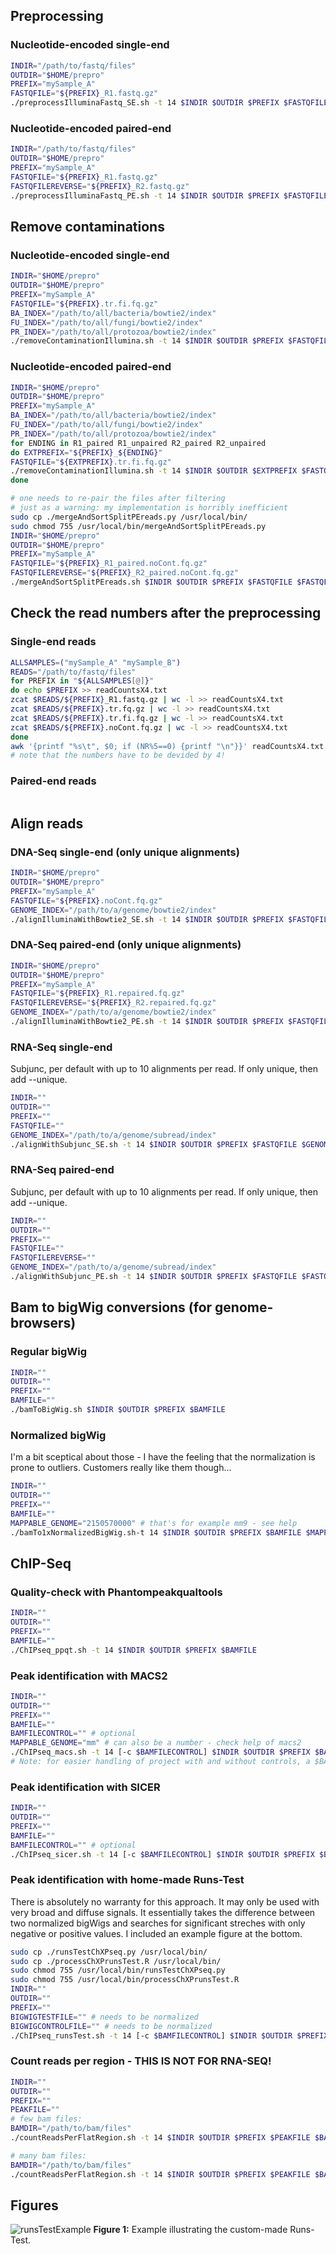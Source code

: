 ## Preprocessing

### Nucleotide-encoded single-end
```sh
INDIR="/path/to/fastq/files"
OUTDIR="$HOME/prepro"
PREFIX="mySample_A"
FASTQFILE="${PREFIX}_R1.fastq.gz"
./preprocessIlluminaFastq_SE.sh -t 14 $INDIR $OUTDIR $PREFIX $FASTQFILE
```

### Nucleotide-encoded paired-end
```sh
INDIR="/path/to/fastq/files"
OUTDIR="$HOME/prepro"
PREFIX="mySample_A"
FASTQFILE="${PREFIX}_R1.fastq.gz"
FASTQFILEREVERSE="${PREFIX}_R2.fastq.gz"
./preprocessIlluminaFastq_PE.sh -t 14 $INDIR $OUTDIR $PREFIX $FASTQFILE $FASTQFILEREVERSE
```

## Remove contaminations

### Nucleotide-encoded single-end
```sh
INDIR="$HOME/prepro"
OUTDIR="$HOME/prepro"
PREFIX="mySample_A"
FASTQFILE="${PREFIX}.tr.fi.fq.gz"
BA_INDEX="/path/to/all/bacteria/bowtie2/index"
FU_INDEX="/path/to/all/fungi/bowtie2/index"
PR_INDEX="/path/to/all/protozoa/bowtie2/index"
./removeContaminationIllumina.sh -t 14 $INDIR $OUTDIR $PREFIX $FASTQFILE $BA_INDEX $FU_INDEX $PR_INDEX
```

### Nucleotide-encoded paired-end
```sh
INDIR="$HOME/prepro"
OUTDIR="$HOME/prepro"
PREFIX="mySample_A"
BA_INDEX="/path/to/all/bacteria/bowtie2/index"
FU_INDEX="/path/to/all/fungi/bowtie2/index"
PR_INDEX="/path/to/all/protozoa/bowtie2/index"
for ENDING in R1_paired R1_unpaired R2_paired R2_unpaired
do EXTPREFIX="${PREFIX}_${ENDING}"
FASTQFILE="${EXTPREFIX}.tr.fi.fq.gz"
./removeContaminationIllumina.sh -t 14 $INDIR $OUTDIR $EXTPREFIX $FASTQFILE $BA_INDEX $FU_INDEX $PR_INDEX
done

# one needs to re-pair the files after filtering
# just as a warning: my implementation is horribly inefficient
sudo cp ./mergeAndSortSplitPEreads.py /usr/local/bin/
sudo chmod 755 /usr/local/bin/mergeAndSortSplitPEreads.py
INDIR="$HOME/prepro"
OUTDIR="$HOME/prepro"
PREFIX="mySample_A"
FASTQFILE="${PREFIX}_R1_paired.noCont.fq.gz"
FASTQFILEREVERSE="${PREFIX}_R2_paired.noCont.fq.gz"
./mergeAndSortSplitPEreads.sh $INDIR $OUTDIR $PREFIX $FASTQFILE $FASTQFILEREVERSE
```

## Check the read numbers after the preprocessing

### Single-end reads
```sh
ALLSAMPLES=("mySample_A" "mySample_B")
READS="/path/to/fastq/files"
for PREFIX in "${ALLSAMPLES[@]}"
do echo $PREFIX >> readCountsX4.txt
zcat $READS/${PREFIX}_R1.fastq.gz | wc -l >> readCountsX4.txt
zcat $READS/${PREFIX}.tr.fq.gz | wc -l >> readCountsX4.txt
zcat $READS/${PREFIX}.tr.fi.fq.gz | wc -l >> readCountsX4.txt
zcat $READS/${PREFIX}.noCont.fq.gz | wc -l >> readCountsX4.txt
done
awk '{printf "%s\t", $0; if (NR%5==0) {printf "\n"}}' readCountsX4.txt > readCountsX4wide.txt
# note that the numbers have to be devided by 4!
```

### Paired-end reads
```sh
```

## Align reads

### DNA-Seq single-end (only unique alignments)
```sh
INDIR="$HOME/prepro"
OUTDIR="$HOME/prepro"
PREFIX="mySample_A"
FASTQFILE="${PREFIX}.noCont.fq.gz"
GENOME_INDEX="/path/to/a/genome/bowtie2/index"
./alignIlluminaWithBowtie2_SE.sh -t 14 $INDIR $OUTDIR $PREFIX $FASTQFILE $GENOME_INDEX
```

### DNA-Seq paired-end (only unique alignments)
```sh
INDIR="$HOME/prepro"
OUTDIR="$HOME/prepro"
PREFIX="mySample_A"
FASTQFILE="${PREFIX}_R1.repaired.fq.gz"
FASTQFILEREVERSE="${PREFIX}_R2.repaired.fq.gz"
GENOME_INDEX="/path/to/a/genome/bowtie2/index"
./alignIlluminaWithBowtie2_PE.sh -t 14 $INDIR $OUTDIR $PREFIX $FASTQFILE $FASTQFILEREVERSE $GENOME_INDEX
```

### RNA-Seq single-end
Subjunc, per default with up to 10 alignments per read. If only unique, then add --unique.
```sh
INDIR=""
OUTDIR=""
PREFIX=""
FASTQFILE=""
GENOME_INDEX="/path/to/a/genome/subread/index"
./alignWithSubjunc_SE.sh -t 14 $INDIR $OUTDIR $PREFIX $FASTQFILE $GENOME_INDEX
```

### RNA-Seq paired-end
Subjunc, per default with up to 10 alignments per read. If only unique, then add --unique.
```sh
INDIR=""
OUTDIR=""
PREFIX=""
FASTQFILE=""
FASTQFILEREVERSE=""
GENOME_INDEX="/path/to/a/genome/subread/index"
./alignWithSubjunc_PE.sh -t 14 $INDIR $OUTDIR $PREFIX $FASTQFILE $FASTQFILEREVERSE $GENOME_INDEX
```

## Bam to bigWig conversions (for genome-browsers)

### Regular bigWig
```sh
INDIR=""
OUTDIR=""
PREFIX=""
BAMFILE=""
./bamToBigWig.sh $INDIR $OUTDIR $PREFIX $BAMFILE
```

### Normalized bigWig
I'm a bit sceptical about those - I have the feeling that the normalization is prone to outliers. Customers really like them though...
```sh
INDIR=""
OUTDIR=""
PREFIX=""
BAMFILE=""
MAPPABLE_GENOME="2150570000" # that's for example mm9 - see help
./bamTo1xNormalizedBigWig.sh-t 14 $INDIR $OUTDIR $PREFIX $BAMFILE $MAPPABLE_GENOME
```

## ChIP-Seq

### Quality-check with Phantompeakqualtools
```sh
INDIR=""
OUTDIR=""
PREFIX=""
BAMFILE=""
./ChIPseq_ppqt.sh -t 14 $INDIR $OUTDIR $PREFIX $BAMFILE
```

### Peak identification with MACS2
```sh
INDIR=""
OUTDIR=""
PREFIX=""
BAMFILE=""
BAMFILECONTROL="" # optional
MAPPABLE_GENOME="mm" # can also be a number - check help of macs2
./ChIPseq_macs.sh -t 14 [-c $BAMFILECONTROL] $INDIR $OUTDIR $PREFIX $BAMFILE $MAPPABLE_GENOME
# Note: for easier handling of project with and without controls, a $BAMFILECONTROL file starting with "none" will be ignored.
```

### Peak identification with SICER
```sh
INDIR=""
OUTDIR=""
PREFIX=""
BAMFILE=""
BAMFILECONTROL="" # optional
./ChIPseq_sicer.sh -t 14 [-c $BAMFILECONTROL] $INDIR $OUTDIR $PREFIX $BAMFILE
```

### Peak identification with home-made Runs-Test
There is absolutely no warranty for this approach. It may only be used with very broad and diffuse signals. It essentially takes the difference between two normalized bigWigs and searches for significant streches with only negative or positive values. I included an example figure at the bottom.
```sh
sudo cp ./runsTestChXPseq.py /usr/local/bin/
sudo cp ./processChXPrunsTest.R /usr/local/bin/
sudo chmod 755 /usr/local/bin/runsTestChXPseq.py
sudo chmod 755 /usr/local/bin/processChXPrunsTest.R
INDIR=""
OUTDIR=""
PREFIX=""
BIGWIGTESTFILE="" # needs to be normalized
BIGWIGCONTROLFILE="" # needs to be normalized
./ChIPseq_runsTest.sh -t 14 [-c $BAMFILECONTROL] $INDIR $OUTDIR $PREFIX $BAMFILE
```

### Count reads per region - THIS IS NOT FOR RNA-SEQ!
```sh
INDIR=""
OUTDIR=""
PREFIX=""
PEAKFILE=""
# few bam files:
BAMDIR="/path/to/bam/files"
./countReadsPerFlatRegion.sh -t 14 $INDIR $OUTDIR $PREFIX $PEAKFILE $BAMDIR/mySample_A.bam $BAMDIR/mySample_B.bam

# many bam files:
BAMDIR="/path/to/bam/files"
./countReadsPerFlatRegion.sh -t 14 $INDIR $OUTDIR $PREFIX $PEAKFILE $BAMDIR/*.bam
```

## Figures

![runsTestExample](runsTestExample.png)
**Figure 1:** Example illustrating the custom-made Runs-Test.
